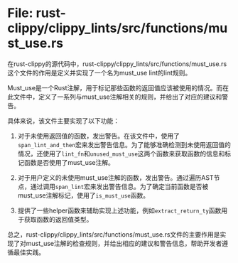 # File: rust-clippy/clippy_lints/src/functions/must_use.rs

在rust-clippy的源代码中，rust-clippy/clippy_lints/src/functions/must_use.rs这个文件的作用是定义并实现了一个名为must_use lint的lint规则。

Must_use是一个Rust注解，用于标记那些函数的返回值应该被使用的情况。而在此文件中，定义了一系列与must_use注解相关的规则，并给出了对应的建议和警告。

具体来说，该文件主要实现了以下功能：

1. 对于未使用返回值的函数，发出警告。在该文件中，使用了`span_lint_and_then`宏来发出警告信息。为了能够准确检测到未使用返回值的情况，还使用了`lint_fn`和`unused_must_use`这两个函数来获取函数的信息和标记函数是否使用了must_use注解。

2. 对于用户定义的未使用must_use注解的函数，发出警告。通过遍历AST节点，通过调用`span_lint`宏来发出警告信息。为了确定当前函数是否被must_use注解标记，使用了`is_must_use`函数。

3. 提供了一些helper函数来辅助实现上述功能，例如`extract_return_ty`函数用于获取函数的返回值类型。

总之，rust-clippy/clippy_lints/src/functions/must_use.rs文件的主要作用是实现了对must_use注解的检查规则，并给出相应的建议和警告信息，帮助开发者遵循最佳实践。

